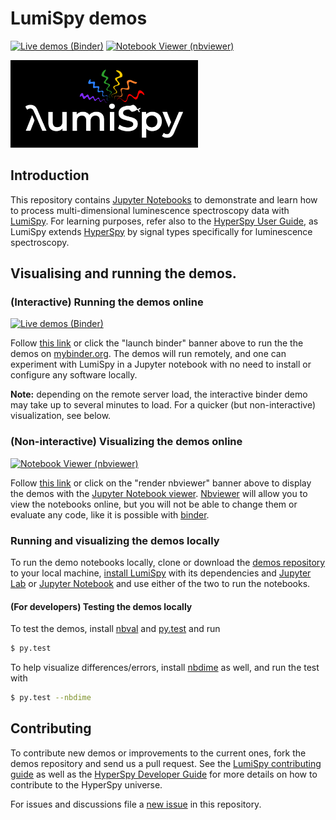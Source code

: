 # LumiSpy demos

[![Live demos (Binder)](https://mybinder.org/badge.svg)](https://mybinder.org/v2/gh/lumispy/lumispy-demos/main)
[![Notebook Viewer (nbviewer)](https://raw.githubusercontent.com/jupyter/design/master/logos/Badges/nbviewer_badge.svg?sanitize=true)](https://nbviewer.org/github/lumispy/lumispy-demos/tree/main/)

<img src="https://github.com/LumiSpy/lumispy/raw/main/doc/_static/logo_rec_april21.svg" width="300" alt="LumiSpy">

## Introduction

This repository contains [Jupyter Notebooks](http://jupyter.org/) to demonstrate and learn
how to process multi-dimensional luminescence spectroscopy data with
[LumiSpy](https://lumispy.org). For learning purposes, refer also to the
[HyperSpy User Guide](http://hyperspy.org/hyperspy-doc/current/index.html), as LumiSpy
extends [HyperSpy](https://hyperspy.org) by signal types specifically for luminescence
spectroscopy.


## Visualising and running the demos.

### (Interactive) Running the demos online

[![Live demos (Binder)](https://mybinder.org/badge.svg)](https://mybinder.org/v2/gh/lumispy/lumispy-demos/main)

Follow [this link](https://mybinder.org/v2/gh/lumispy/lumispy-demos/main)
or click the "launch binder" banner above to run the the demos on 
[mybinder.org](https://mybinder.org/). The demos will run remotely, 
and one can experiment with LumiSpy in a Jupyter notebook with no need 
to install or configure any software locally.

**Note:** depending on the remote server load, the interactive binder demo may 
take up to several minutes to load. For a quicker (but non-interactive) 
visualization, see below.

### (Non-interactive) Visualizing the demos online

[![Notebook Viewer (nbviewer)](https://raw.githubusercontent.com/jupyter/design/master/logos/Badges/nbviewer_badge.svg?sanitize=true)](https://nbviewer.org/github/lumispy/lumispy-demos/tree/main/)

Follow [this link](https://nbviewer.org/github/lumispy/lumispy-demos/tree/main/) 
or click on the "render nbviewer" banner above
to display the demos with the 
[Jupyter Notebook viewer](http://nbviewer.jupyter.org). 
[Nbviewer](http://nbviewer.jupyter.org/) will allow you to view the notebooks online,
but you will not be able to change them or evaluate any code, like it is possible with
[binder](https://mybinder.org/v2/gh/lumispy/lumispy-demos/main).

### Running and visualizing the demos locally

To run the demo notebooks locally, 
clone or download the [demos repository](https://github.com/lumispy/lumispy-demos) 
to your local machine, [install LumiSpy](https://lumispy.readthedocs.io/en/latest/user_guide/installation.html)
with its dependencies and [Jupyter Lab](http://jupyterlab.readthedocs.io/en/latest/)
or [Jupyter Notebook](https://jupyter-notebook.readthedocs.io/en/stable/)
and use either of the two to run the notebooks.

#### (For developers) Testing the demos locally

To test the demos, install
[nbval](http://github.com/computationalmodelling/nbval) and
[py.test](https://pytest.org/) and run

```bash
$ py.test
```

To help visualize differences/errors, install
[nbdime](http://github.com/jupyter/nbdime) as well, and run the test with

```bash
$ py.test --nbdime
```

## Contributing

To contribute new demos or improvements to the current ones, fork the demos
repository and send us a pull request. See the
[LumiSpy contributing guide](https://lumispy.readthedocs.io/en/latest/contributing.html)
as well as the
[HyperSpy Developer Guide](http://hyperspy.org/hyperspy-doc/current/dev_guide.html) 
for more details on how to contribute to the HyperSpy universe.

For issues and discussions file a [new issue](https://github.com/lumispy/lumispy-demos/issues) 
in this repository.

